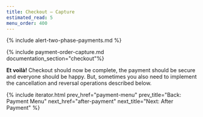 ```yaml
---
title: Checkout – Capture
estimated_read: 5
menu_order: 400
---
```


{% include alert-two-phase-payments.md %}

{% include payment-order-capture.md documentation_section="checkout"%}

**Et voilà!** Checkout should now be complete, the payment should be secure and
everyone should be happy. But, sometimes you also need to implement the
cancellation and reversal operations described below.

{% include iterator.html prev_href="payment-menu"
                         prev_title="Back: Payment Menu"
                         next_href="after-payment"
                         next_title="Next: After Payment" %}
